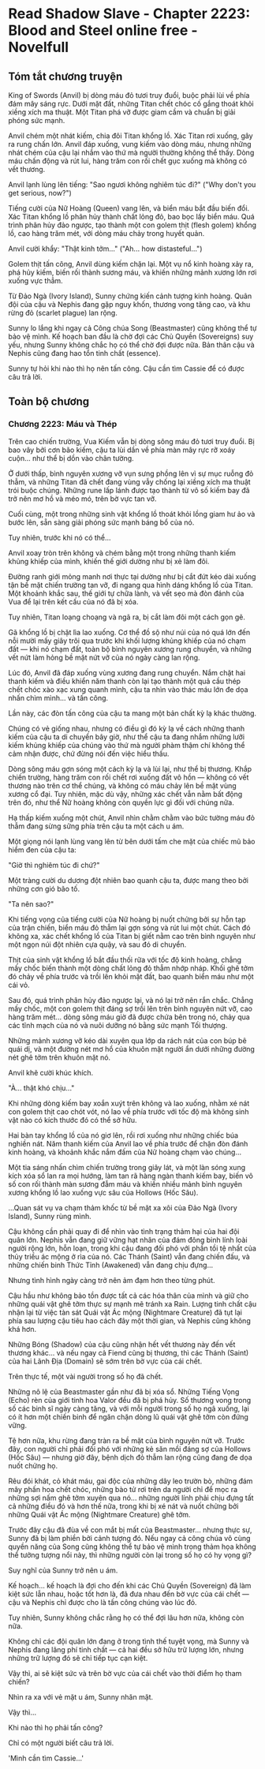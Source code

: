 # Read Shadow Slave - Chapter 2223: Blood and Steel online free - Novelfull

## Tóm tắt chương truyện

King of Swords (Anvil) bị dòng máu đỏ tươi truy đuổi, buộc phải lùi về phía đám mây sáng rực. Dưới mặt đất, những Titan chết chóc cố gắng thoát khỏi xiềng xích ma thuật. Một Titan phá vỡ được giam cầm và chuẩn bị giải phóng sức mạnh.

Anvil chém một nhát kiếm, chia đôi Titan khổng lồ. Xác Titan rơi xuống, gây ra rung chấn lớn. Anvil đáp xuống, vung kiếm vào dòng máu, nhưng những nhát chém của cậu lại nhắm vào thứ mà người thường không thể thấy. Dòng máu chấn động và rút lui, hàng trăm con rối chết gục xuống mà không có vết thương.

Anvil lạnh lùng lên tiếng: "Sao ngươi không nghiêm túc đi?" ("Why don't you get serious, now?")

Tiếng cười của Nữ Hoàng (Queen) vang lên, và biển máu bắt đầu biến đổi. Xác Titan khổng lồ phân hủy thành chất lỏng đỏ, bao bọc lấy biển máu. Quá trình phân hủy đảo ngược, tạo thành một con golem thịt (flesh golem) khổng lồ, cao hàng trăm mét, với dòng máu chảy trong huyết quản.

Anvil cười khẩy: "Thật kinh tởm..." ("Ah... how distasteful...")

Golem thịt tấn công, Anvil dùng kiếm chặn lại. Một vụ nổ kinh hoàng xảy ra, phá hủy kiếm, biến rối thành sương máu, và khiến những mảnh xương lớn rơi xuống vực thẳm.

Từ Đảo Ngà (Ivory Island), Sunny chứng kiến cảnh tượng kinh hoàng. Quân đội của cậu và Nephis đang gặp nguy khốn, thương vong tăng cao, và khu rừng đỏ (scarlet plague) lan rộng.

Sunny lo lắng khi ngay cả Công chúa Song (Beastmaster) cũng không thể tự bảo vệ mình. Kế hoạch ban đầu là chờ đợi các Chủ Quyền (Sovereigns) suy yếu, nhưng Sunny không chắc họ có thể chờ đợi được nữa. Bản thân cậu và Nephis cũng đang hao tổn tinh chất (essence).

Sunny tự hỏi khi nào thì họ nên tấn công. Cậu cần tìm Cassie để có được câu trả lời.

## Toàn bộ chương

### Chương 2223: Máu và Thép

Trên cao chiến trường, Vua Kiếm vẫn bị dòng sông máu đỏ tươi truy đuổi. Bị bao vây bởi cơn bão kiếm, cậu ta lùi dần về phía màn mây rực rỡ xoáy cuộn... như thể bị dồn vào chân tường.

Ở dưới thấp, bình nguyên xương vỡ vụn sưng phồng lên vì sự mục ruỗng đỏ thẫm, và những Titan đã chết đang vùng vẫy chống lại xiềng xích ma thuật trói buộc chúng. Những rune lấp lánh được tạo thành từ vô số kiếm bay đã trở nên mơ hồ và méo mó, trên bờ vực tan vỡ.

Cuối cùng, một trong những sinh vật khổng lồ thoát khỏi lồng giam hư ảo và bước lên, sẵn sàng giải phóng sức mạnh báng bổ của nó.

Tuy nhiên, trước khi nó có thể...

Anvil xoay tròn trên không và chém bằng một trong những thanh kiếm khủng khiếp của mình, khiến thế giới dường như bị xẻ làm đôi.

Đường ranh giới mỏng manh nơi thực tại dường như bị cắt đứt kéo dài xuống tận bề mặt chiến trường tan vỡ, đi ngang qua hình dáng khổng lồ của Titan. Một khoảnh khắc sau, thế giới tự chữa lành, và vết sẹo mà đòn đánh của Vua để lại trên kết cấu của nó đã bị xóa.

Tuy nhiên, Titan loạng choạng và ngã ra, bị cắt làm đôi một cách gọn gẽ.

Gã khổng lồ bị chặt lìa lao xuống. Cơ thể đồ sộ như núi của nó quá lớn đến nỗi mười mấy giây trôi qua trước khi khối lượng khủng khiếp của nó chạm đất — khi nó chạm đất, toàn bộ bình nguyên xương rung chuyển, và những vết nứt làm hỏng bề mặt nứt vỡ của nó ngày càng lan rộng.

Lúc đó, Anvil đã đáp xuống vùng xương đang rung chuyển. Nắm chặt hai thanh kiếm và điều khiển năm thanh còn lại tạo thành một quả cầu thép chết chóc xào xạc xung quanh mình, cậu ta nhìn vào thác máu lớn đe dọa nhấn chìm mình... và tấn công.

Lần này, các đòn tấn công của cậu ta mang một bản chất kỳ lạ khác thường.

Chúng có vẻ giống nhau, nhưng có điều gì đó kỳ lạ về cách những thanh kiếm của cậu ta di chuyển bây giờ, như thể cậu ta đang nhắm những lưỡi kiếm khủng khiếp của chúng vào thứ mà người phàm thậm chí không thể cảm nhận được, chứ đừng nói đến việc hiểu thấu.

Dòng sông máu gợn sóng một cách kỳ lạ và lùi lại, như thể bị thương. Khắp chiến trường, hàng trăm con rối chết rơi xuống đất vô hồn — không có vết thương nào trên cơ thể chúng, và không có máu chảy lên bề mặt vùng xương cổ đại. Tuy nhiên, mặc dù vậy, những xác chết vẫn nằm bất động trên đó, như thể Nữ hoàng không còn quyền lực gì đối với chúng nữa.

Hạ thấp kiếm xuống một chút, Anvil nhìn chằm chằm vào bức tường máu đỏ thẫm đang sừng sững phía trên cậu ta một cách u ám.

Một giọng nói lạnh lùng vang lên từ bên dưới tấm che mặt của chiếc mũ bảo hiểm đen của cậu ta:

"Giờ thì nghiêm túc đi chứ?"

Một tràng cười du dương đột nhiên bao quanh cậu ta, được mang theo bởi những cơn gió bão tố.

"Ta nên sao?"

Khi tiếng vọng của tiếng cười của Nữ hoàng bị nuốt chửng bởi sự hỗn tạp của trận chiến, biển máu đỏ thẫm lại gợn sóng và rút lui một chút. Cách đó không xa, xác chết khổng lồ của Titan bị giết nằm cao trên bình nguyên như một ngọn núi đột nhiên cựa quậy, và sau đó di chuyển.

Thịt của sinh vật khổng lồ bắt đầu thối rữa với tốc độ kinh hoàng, chẳng mấy chốc biến thành một dòng chất lỏng đỏ thẫm nhớp nháp. Khối ghê tởm đó chảy về phía trước và trồi lên khỏi mặt đất, bao quanh biển máu như một cái vỏ.

Sau đó, quá trình phân hủy đảo ngược lại, và nó lại trở nên rắn chắc. Chẳng mấy chốc, một con golem thịt đáng sợ trồi lên trên bình nguyên nứt vỡ, cao hàng trăm mét... dòng sông máu giờ đã được chứa bên trong nó, chảy qua các tĩnh mạch của nó và nuôi dưỡng nó bằng sức mạnh Tối thượng.

Những mảnh xương vỡ kéo dài xuyên qua lớp da rách nát của con búp bê quái dị, và một đường nét mơ hồ của khuôn mặt người ẩn dưới những đường nét ghê tởm trên khuôn mặt nó.

Anvil khẽ cười khúc khích.

"À... thật khó chịu..."

Khi những dòng kiếm bay xoắn xuýt trên không và lao xuống, nhằm xé nát con golem thịt cao chót vót, nó lao về phía trước với tốc độ mà không sinh vật nào có kích thước đó có thể sở hữu.

Hai bàn tay khổng lồ của nó giơ lên, rồi rơi xuống như những chiếc búa nghiền nát. Năm thanh kiếm của Anvil lao về phía trước để chặn đòn đánh kinh hoàng, và khoảnh khắc nắm đấm của Nữ hoàng chạm vào chúng...

Một tia sáng nhấn chìm chiến trường trong giây lát, và một làn sóng xung kích xóa sổ lan ra mọi hướng, làm tan rã hàng ngàn thanh kiếm bay, biến vô số con rối thành màn sương đẫm máu và khiến nhiều mảnh bình nguyên xương khổng lồ lao xuống vực sâu của Hollows (Hốc Sâu).

...Quan sát vụ va chạm thảm khốc từ bề mặt xa xôi của Đảo Ngà (Ivory Island), Sunny rùng mình.

Cậu không cần phải quay đi để nhìn vào tình trạng thảm hại của hai đội quân lớn. Nephis vẫn đang giữ vững hạt nhân của đám đông binh lính loài người rộng lớn, hỗn loạn, trong khi cậu đang đối phó với phần tồi tệ nhất của thủy triều ác mộng ở rìa của nó. Các Thánh (Saint) vẫn đang chiến đấu, và những chiến binh Thức Tỉnh (Awakened) vẫn đang chịu đựng...

Nhưng tình hình ngày càng trở nên ảm đạm hơn theo từng phút.

Cậu hầu như không bảo tồn được tất cả các hóa thân của mình và giữ cho những quái vật ghê tởm thực sự mạnh mẽ tránh xa Rain. Lượng tinh chất cậu nhận lại từ việc tàn sát Quái vật Ác mộng (Nightmare Creature) đã tụt lại phía sau lượng cậu tiêu hao cách đây một thời gian, và Nephis cũng không khá hơn.

Những Bóng (Shadow) của cậu cũng nhận hết vết thương này đến vết thương khác... và nếu ngay cả Fiend cũng bị thương, thì các Thánh (Saint) của hai Lãnh Địa (Domain) sẽ sớm trên bờ vực của cái chết.

Trên thực tế, một vài người trong số họ đã chết.

Những nô lệ của Beastmaster gần như đã bị xóa sổ. Những Tiếng Vọng (Echo) rèn của giới tinh hoa Valor đều đã bị phá hủy. Số thương vong trong số các binh sĩ ngày càng tăng, và với mỗi người trong số họ ngã xuống, lại có ít hơn một chiến binh để ngăn chặn dòng lũ quái vật ghê tởm còn đứng vững.

Tệ hơn nữa, khu rừng đang tràn ra bề mặt của bình nguyên nứt vỡ. Trước đây, con người chỉ phải đối phó với những kẻ săn mồi đáng sợ của Hollows (Hốc Sâu) — nhưng giờ đây, bệnh dịch đỏ thẫm lan rộng cũng đang đe dọa nuốt chửng họ.

Rêu đói khát, cỏ khát máu, gai độc của những dây leo trườn bò, những đám mây phấn hoa chết chóc, những bào tử rơi trên da người chỉ để mọc ra những sợi nấm ghê tởm xuyên qua nó... những người lính phải chịu đựng tất cả những điều đó và hơn thế nữa, trong khi bị xé nát và nuốt chửng bởi những Quái vật Ác mộng (Nightmare Creature) ghê tởm.

Trước đây cậu đã đùa về con mắt bị mất của Beastmaster... nhưng thực sự, Sunny đã bị làm phiền bởi cảnh tượng đó. Nếu ngay cả công chúa vô cùng quyền năng của Song cũng không thể tự bảo vệ mình trong thảm họa không thể tưởng tượng nổi này, thì những người còn lại trong số họ có hy vọng gì?

Suy nghĩ của Sunny trở nên u ám.

Kế hoạch... kế hoạch là đợi cho đến khi các Chủ Quyền (Sovereign) đã làm kiệt sức lẫn nhau, hoặc tốt hơn là, đã đưa nhau đến bờ vực của cái chết — cậu và Nephis chỉ được cho là tấn công chúng vào lúc đó.

Tuy nhiên, Sunny không chắc rằng họ có thể đợi lâu hơn nữa, không còn nữa.

Không chỉ các đội quân lớn đang ở trong tình thế tuyệt vọng, mà Sunny và Nephis đang lãng phí tinh chất — cả hai đều sở hữu trữ lượng lớn, nhưng những trữ lượng đó sẽ chỉ tiếp tục cạn kiệt.

Vậy thì, ai sẽ kiệt sức và trên bờ vực của cái chết vào thời điểm họ tham chiến?

Nhìn ra xa với vẻ mặt u ám, Sunny nhăn mặt.

Vậy thì...

Khi nào thì họ phải tấn công?

Chỉ có một người biết câu trả lời.

'Mình cần tìm Cassie...'